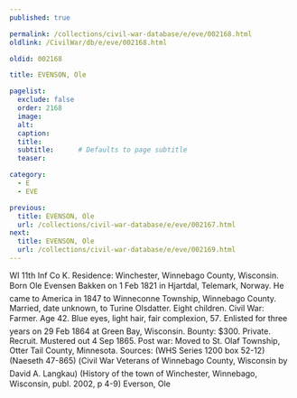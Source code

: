```yaml
---
published: true

permalink: /collections/civil-war-database/e/eve/002168.html
oldlink: /CivilWar/db/e/eve/002168.html

oldid: 002168

title: EVENSON, Ole

pagelist:
  exclude: false
  order: 2168
  image: 
  alt:
  caption:
  title:
  subtitle:      # Defaults to page subtitle
  teaser:

category: 
  - E 
  - EVE

previous:
  title: EVENSON, Ole
  url: /collections/civil-war-database/e/eve/002167.html  
next:
  title: EVENSON, Ole
  url: /collections/civil-war-database/e/eve/002169.html   
---
```

WI 11th Inf Co K. Residence: Winchester, Winnebago County, Wisconsin. Born &#147;Ole Evensen Bakken&#148; on 1 Feb 1821 in Hjartdal, Telemark, Norway. He came to America in 1847 to Winneconne Township, Winnebago County. Married, date unknown, to Turine Olsdatter. Eight children. Civil War: Farmer. Age 42. Blue eyes, light hair, fair complexion, 5&#146;7&#148;. Enlisted for three years on 29 Feb 1864 at Green Bay, Wisconsin. Bounty: $300. Private. Recruit. Mustered out 4 Sep 1865. Post war: Moved to St. Olaf Township, Otter Tail County, Minnesota. Sources: (WHS Series 1200 box 52-12) (Naeseth &#146;47-865) (&#147;Civil War Veterans of Winnebago County, Wisconsin&#148; by David A. Langkau) (History of the town of Winchester, Winnebago, Wisconsin, publ. 2002, p 4-9) &#147;Everson, Ole&#148;